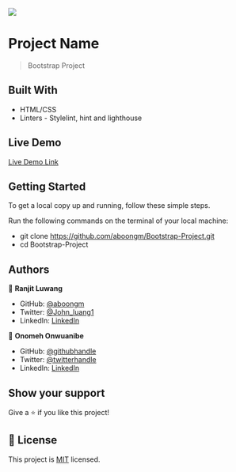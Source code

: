 ![](https://img.shields.io/badge/Microverse-blueviolet)

# Project Name

> Bootstrap Project

## Built With

- HTML/CSS
- Linters - Stylelint, hint and lighthouse

## Live Demo

[Live Demo Link](https://aboongm.github.io/Bootstrap-Project/)

## Getting Started

To get a local copy up and running, follow these simple steps.

Run the following commands on the terminal of your local machine:

- git clone https://github.com/aboongm/Bootstrap-Project.git
- cd Bootstrap-Project

## Authors

👤 **Ranjit Luwang**

- GitHub: [@aboongm](https://github.com/aboongm)
- Twitter: [@John_luang1](https://twitter.com/John_luang1)
- LinkedIn: [LinkedIn](https://www.linkedin.com/in/mayengbam-ranjit-luwang-31962418/)

👤 **Onomeh Onwuanibe**

- GitHub: [@githubhandle](https://github.com/estherstarr)
- Twitter: [@twitterhandle](https://twitter.com/anibeEsther)
- LinkedIn: [LinkedIn](https://linkedin.com/in/onwuanibeonome)


## Show your support

Give a ⭐️ if you like this project!

## 📝 License

This project is [MIT](./MIT.md) licensed.
